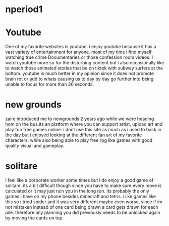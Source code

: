# nperiod1

<style>
  body{
    background-color: ;
  }
    </style>
<head>
    <meta charset="UTF-8">
    <meta name="viewport" content="width=device-width, initial-scale=1">
    <link rel="icon" href="images/example.png">
      <h1>Youtube</h1>
  <p>One of my favorite websites is youtube. i enjoy youtube because it has a vast variety of entertainment for anyone. most of my time i find myself watching true crime Documentaries or those confession room videos. I watch youtube more so for the disturbing content but i also occasionally like to watch those animated stories that be on tiktok with subway surfers at the bottom. youtube is much better in my opinion since it does not promote brain rot or add to whats causing us to day by day go further into being unable to focus for more than 30 seconds.
  </p>

  <h1>new grounds</h1>
  <p>zaire introduced me to newgrounds 2 years ago while we were heading hom on the bus.its an platform where you can support artist, upload art and play fun free games online. i dont use this site as much as i used to back in the day but i enjoyed looking at the different fan art of my favorite characters. while also being able to play free rpg like games with good quality visual and gameplay.</p>

  <h1>solitare</h1>
  <p>I feel like a corporate worker some times but i do enjoy a good game of solitare. its a bit difficult though since you have to make sure every move is calculated or it may just ruin you in the long run. Its probably the only games i have on my phone besides minecraft and tetris. i like games like this so i tried spider and it was very different maybe even worse, since if im not mistaken instead of one card being drawn a card gets drawn for each pile. therefore any planning you did previously needs to be unlocked again by moving the cards on top. </p>
  
  
  
